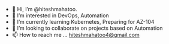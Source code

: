 - 👋 Hi, I’m @hiteshmahatoo.  
- 👀 I’m interested in DevOps, Automation
- 🌱 I’m currently learning Kubernetes, Preparing for AZ-104
- 💞️ I’m looking to collaborate on projects based on Automation
- 📫 How to reach me ... hiteshmahatoo4@gmail.com

<!---
hiteshmahatoo/hiteshmahatoo is a ✨ special ✨ repository because its `README.md` (this file) appears on your GitHub profile.
You can click the Preview link to take a look at your changes.
--->
